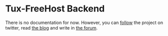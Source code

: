 Tux-FreeHost Backend
=======

There is no documentation for now. However, you can [follow](https://twitter.com/tuxfeehost) the project on twitter, read [the blog](http://tux-fh.net/posts.html) and write in [the forum](http://forum.tux-fh.net).
